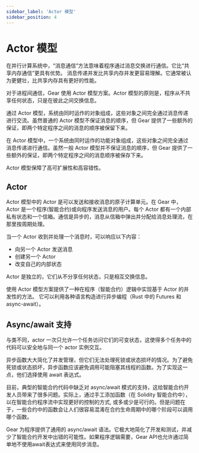 ```yaml
---
sidebar_label: 'Actor 模型'
sidebar_position: 4
---
```


# Actor 模型

在并行计算系统中，“消息通信”方法意味着程序通过消息交换进行通信。它比“共享内存通信”更具有优势。 消息传递并发比共享内存并发更容易理解。它通常被认为更健壮，比共享内存具有更好的性能。

对于进程间通信，Gear 使用 Actor 模型方案。Actor 模型的原则是，程序从不共享任何状态，只是在彼此之间交换信息。

通过 Actor 模型，系统由同时运作的对象组成，这些对象之间完全通过消息传递进行交流。虽然普通的 Actor 模型不保证消息的顺序，但 Gear 提供了一些额外的保证，即两个特定程序之间的消息的顺序被保留下来。

在 Actor 模型中，一个系统由同时运作的功能对象组成，这些对象之间完全通过消息传递进行通信。虽然一般 Actor 模型并不保证消息的顺序，但 Gear 提供了一些额外的保证，即两个特定程序之间的消息顺序被保存下来。

Actor 模型保障了高可扩展性和高容错性。

## Actor

Actor 模型中的 Actor 是可以发送和接收消息的原子计算单元。在 Gear 中，Actor 是一个程序(智能合约)或向程序发送消息的用户。每个 Actor 都有一个内部私有状态和一个信箱。通信是异步的，消息从信箱中弹出并分配给消息处理流，在那里按周期处理。

当一个 Actor 收到并处理一个消息时，可以响应以下内容：

- 向另一个 Actor 发送消息
- 创建另一个 Actor
- 改变自己的内部状态

Actor 是独立的，它们从不分享任何状态，只是相互交换信息。

使用 Actor 模型方案提供了一种在程序（智能合约）逻辑中实现基于 Actor 的并发性的方法。 它可以利用各种语言构造进行异步编程（Rust 中的 Futures 和 async-await）。

## Async/await 支持

与类不同，actor 一次只允许一个任务访问它们的可变状态，这使得多个任务中的代码可以安全地与同一个 actor 实例交互。

异步函数大大简化了并发管理，但它们无法处理死锁或状态损坏的情况。为了避免死锁或状态损坏，异步函数应该避免调用可能阻塞其线程的函数。为了实现这一点，他们选择使用 await 表达式。

目前，典型的智能合约代码中缺乏对 async/await 模式的支持，这给智能合约开发人员带来了很多问题。实际上，通过手工添加函数（在 Solidity 智能合约中），以在智能合约程序流中实现更好的控制的方式, 或多或少是可行的。但是问题在于，一些合约中的函数会让人们很容易混淆在合约生命周期中的哪个阶段可以调用哪个函数。

Gear 为程序提供了通用的 async/await 语法。它极大地简化了开发和测试，并减少了智能合约开发中出错的可能性。如果程序逻辑需要，Gear API也允许通过简单地不使用await表达式来使用同步消息。